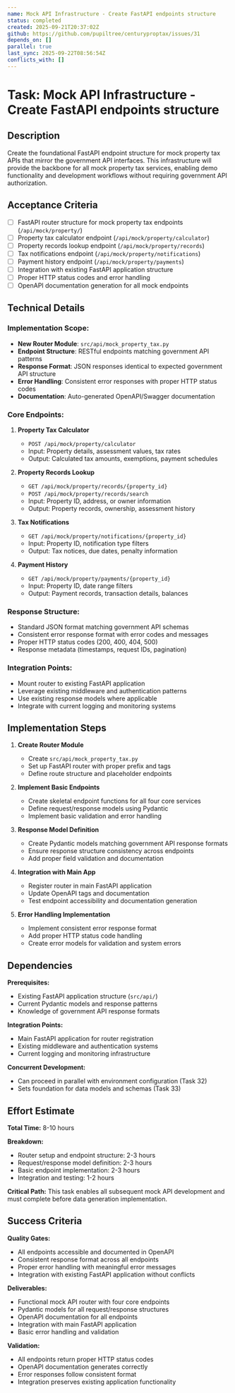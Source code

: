 ```yaml
---
name: Mock API Infrastructure - Create FastAPI endpoints structure
status: completed
created: 2025-09-21T20:37:02Z
github: https://github.com/pupiltree/centuryproptax/issues/31
depends_on: []
parallel: true
last_sync: 2025-09-22T08:56:54Z
conflicts_with: []
---
```


# Task: Mock API Infrastructure - Create FastAPI endpoints structure

## Description

Create the foundational FastAPI endpoint structure for mock property tax APIs that mirror the government API interfaces. This infrastructure will provide the backbone for all mock property tax services, enabling demo functionality and development workflows without requiring government API authorization.

## Acceptance Criteria

- [ ] FastAPI router structure for mock property tax endpoints (`/api/mock/property/`)
- [ ] Property tax calculator endpoint (`/api/mock/property/calculator`)
- [ ] Property records lookup endpoint (`/api/mock/property/records`)
- [ ] Tax notifications endpoint (`/api/mock/property/notifications`)
- [ ] Payment history endpoint (`/api/mock/property/payments`)
- [ ] Integration with existing FastAPI application structure
- [ ] Proper HTTP status codes and error handling
- [ ] OpenAPI documentation generation for all mock endpoints

## Technical Details

### Implementation Scope:
- **New Router Module**: `src/api/mock_property_tax.py`
- **Endpoint Structure**: RESTful endpoints matching government API patterns
- **Response Format**: JSON responses identical to expected government API structure
- **Error Handling**: Consistent error responses with proper HTTP status codes
- **Documentation**: Auto-generated OpenAPI/Swagger documentation

### Core Endpoints:

1. **Property Tax Calculator**
   - `POST /api/mock/property/calculator`
   - Input: Property details, assessment values, tax rates
   - Output: Calculated tax amounts, exemptions, payment schedules

2. **Property Records Lookup**
   - `GET /api/mock/property/records/{property_id}`
   - `POST /api/mock/property/records/search`
   - Input: Property ID, address, or owner information
   - Output: Property records, ownership, assessment history

3. **Tax Notifications**
   - `GET /api/mock/property/notifications/{property_id}`
   - Input: Property ID, notification type filters
   - Output: Tax notices, due dates, penalty information

4. **Payment History**
   - `GET /api/mock/property/payments/{property_id}`
   - Input: Property ID, date range filters
   - Output: Payment records, transaction details, balances

### Response Structure:
- Standard JSON format matching government API schemas
- Consistent error response format with error codes and messages
- Proper HTTP status codes (200, 400, 404, 500)
- Response metadata (timestamps, request IDs, pagination)

### Integration Points:
- Mount router to existing FastAPI application
- Leverage existing middleware and authentication patterns
- Use existing response models where applicable
- Integrate with current logging and monitoring systems

## Implementation Steps

1. **Create Router Module**
   - Create `src/api/mock_property_tax.py`
   - Set up FastAPI router with proper prefix and tags
   - Define route structure and placeholder endpoints

2. **Implement Basic Endpoints**
   - Create skeletal endpoint functions for all four core services
   - Define request/response models using Pydantic
   - Implement basic validation and error handling

3. **Response Model Definition**
   - Create Pydantic models matching government API response formats
   - Ensure response structure consistency across endpoints
   - Add proper field validation and documentation

4. **Integration with Main App**
   - Register router in main FastAPI application
   - Update OpenAPI tags and documentation
   - Test endpoint accessibility and documentation generation

5. **Error Handling Implementation**
   - Implement consistent error response format
   - Add proper HTTP status code handling
   - Create error models for validation and system errors

## Dependencies

**Prerequisites:**
- Existing FastAPI application structure (`src/api/`)
- Current Pydantic models and response patterns
- Knowledge of government API response formats

**Integration Points:**
- Main FastAPI application for router registration
- Existing middleware and authentication systems
- Current logging and monitoring infrastructure

**Concurrent Development:**
- Can proceed in parallel with environment configuration (Task 32)
- Sets foundation for data models and schemas (Task 33)

## Effort Estimate

**Total Time:** 8-10 hours

**Breakdown:**
- Router setup and endpoint structure: 2-3 hours
- Request/response model definition: 2-3 hours
- Basic endpoint implementation: 2-3 hours
- Integration and testing: 1-2 hours

**Critical Path:** This task enables all subsequent mock API development and must complete before data generation implementation.

## Success Criteria

**Quality Gates:**
- All endpoints accessible and documented in OpenAPI
- Consistent response format across all endpoints
- Proper error handling with meaningful error messages
- Integration with existing FastAPI application without conflicts

**Deliverables:**
- Functional mock API router with four core endpoints
- Pydantic models for all request/response structures
- OpenAPI documentation for all endpoints
- Integration with main FastAPI application
- Basic error handling and validation

**Validation:**
- All endpoints return proper HTTP status codes
- OpenAPI documentation generates correctly
- Error responses follow consistent format
- Integration preserves existing application functionality
